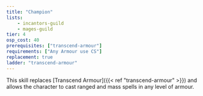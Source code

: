 ```yaml
---
title: "Champion"
lists:
    - incantors-guild
    - mages-guild
tier: 4
osp_cost: 40
prerequisites: ["transcend-armour"]
requirements: ["Any Armour use CS"]
replacement: true
ladder: "transcend-armour"
---
```

This skill replaces [Transcend Armour]({{< ref "transcend-armour" >}}) and allows the character to cast ranged and mass spells in any level of armour.